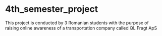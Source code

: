 # 4th_semester_project

This project is conducted by 3 Romanian students with the purpose of raising online awareness of a transportation company called QL Fragt ApS
